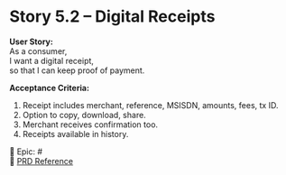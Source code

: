 # Story 5.2 – Digital Receipts

**User Story:**  
As a consumer,  
I want a digital receipt,  
so that I can keep proof of payment.

**Acceptance Criteria:**
1. Receipt includes merchant, reference, MSISDN, amounts, fees, tx ID.  
2. Option to copy, download, share.  
3. Merchant receives confirmation too.  
4. Receipts available in history.  

🔗 Epic: #<Epic-5-Issue-Number>  
📄 [PRD Reference](../prd.md#epic-5-user-experience-enhancements--receipts)
